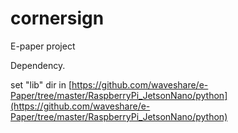 # cornersign

E-paper project

Dependency. 

set "lib" dir in [https://github.com/waveshare/e-Paper/tree/master/RaspberryPi_JetsonNano/python](https://github.com/waveshare/e-Paper/tree/master/RaspberryPi_JetsonNano/python)